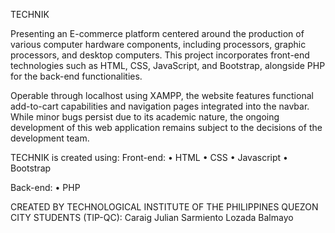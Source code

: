 TECHNIK

Presenting an E-commerce platform centered around the production of various computer hardware components, including processors, graphic processors, and desktop computers. This project incorporates front-end technologies such as HTML, CSS, JavaScript, and Bootstrap, alongside PHP for the back-end functionalities.

Operable through localhost using XAMPP, the website features functional add-to-cart capabilities and navigation pages integrated into the navbar. While minor bugs persist due to its academic nature, the ongoing development of this web application remains subject to the decisions of the development team.

TECHNIK is created using:
Front-end:
• HTML
• CSS
• Javascript 
• Bootstrap

Back-end:
• PHP

CREATED BY TECHNOLOGICAL INSTITUTE OF THE PHILIPPINES QUEZON CITY STUDENTS (TIP-QC):
Caraig
Julian
Sarmiento
Lozada
Balmayo

